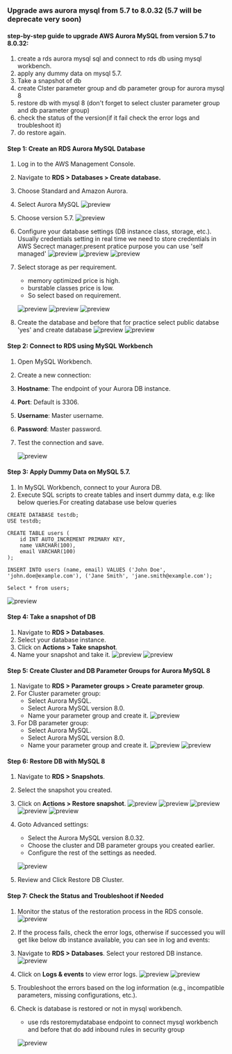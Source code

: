 ### **Upgrade aws aurora mysql from 5.7 to 8.0.32 (5.7 will be deprecate very soon)**


#### step-by-step guide to upgrade AWS Aurora MySQL from version 5.7 to 8.0.32:

1.  create a rds aurora mysql sql and connect to rds db using mysql workbench.
2. apply any dummy data on mysql 5.7.
3. Take a snapshot of db
4. create Clster parameter group and db parameter group for aurora mysql 8
5. restore db with mysql 8 (don't forget to select cluster parameter group and  db parameter group)
6. check the status of the version(if it fail check the error logs and troubleshoot it)
7. do restore again.

#### **Step 1: Create an RDS Aurora MySQL Database**

1. Log in to the AWS Management Console.
2. Navigate to **RDS > Databases > Create database.**
3. Choose Standard and Amazon Aurora.
4. Select Aurora MySQL
![preview](images/task75.jpg)

5. Choose version 5.7.
![preview](images/task76.jpg)

6. Configure your database settings (DB instance class, storage, etc.).
Usually credentials setting in real time we need to store credentials in AWS Secrect manager.present pratice purpose you can use 'self managed'
![preview](images/task77.jpg)
![preview](images/task78.jpg)
![preview](images/task79.jpg)

7. Select storage as per requirement.
    * memory optimized price is high.
    * burstable classes price is low. 
    * So select based on requirement.

    ![preview](images/task80.jpg)
    ![preview](images/task81.jpg)
    ![preview](images/task82.jpg)

8. Create the database and before that for practice select public databse 'yes' and create database
![preview](images/task84.jpg)
![preview](images/task83.jpg)

#### Step 2: Connect to RDS using MySQL Workbench

1. Open MySQL Workbench.
2. Create a new connection:
3. **Hostname**: The endpoint of your Aurora DB instance.
4. **Port**: Default is 3306.
5. **Username**: Master username.
6. **Password**: Master password.
7. Test the connection and save.

    ![preview](images/task88.jpg)

#### Step 3: Apply Dummy Data on MySQL 5.7.

1. In MySQL Workbench, connect to your Aurora DB.
2. Execute SQL scripts to create tables and insert dummy data, e.g: like below queries.For creating database use below queries 

```
CREATE DATABASE testdb;
USE testdb;

CREATE TABLE users (
    id INT AUTO_INCREMENT PRIMARY KEY,
    name VARCHAR(100),
    email VARCHAR(100)
);

INSERT INTO users (name, email) VALUES ('John Doe', 'john.doe@example.com'), ('Jane Smith', 'jane.smith@example.com');

Select * from users;
```
 ![preview](images/task89.jpg)

#### Step 4: Take a snapshot of DB

1. Navigate to **RDS > Databases**.
2. Select your database instance.
3. Click on **Actions > Take snapshot**.
4. Name your snapshot and take it.
![preview](images/task86.jpg)
![preview](images/task87.jpg)

#### Step 5: Create Cluster and DB Parameter Groups for Aurora MySQL 8

1. Navigate to **RDS > Parameter groups > Create parameter group**.
2. For Cluster parameter group:
    * Select Aurora MySQL.
    * Select Aurora MySQL version 8.0.
    * Name your parameter group and create it.
    ![preview](images/task90.jpg)
3. For DB parameter group:
    * Select Aurora MySQL.
    * Select Aurora MySQL version 8.0.
    * Name your parameter group and create it.
    ![preview](images/task91.jpg)
    ![preview](images/task92.jpg)

#### Step 6: Restore DB with MySQL 8

1. Navigate to **RDS > Snapshots**.
2. Select the snapshot you created.
3. Click on **Actions > Restore snapshot**.
![preview](images/task93.jpg)
![preview](images/task94.jpg)
![preview](images/task95.jpg)
![preview](images/task96.jpg)
![preview](images/task97.jpg)

4. Goto Advanced settings:
    * Select the Aurora MySQL version 8.0.32.
    * Choose the cluster and DB parameter groups you created earlier.
    * Configure the rest of the settings as needed.

    ![preview](images/task98.jpg)
5. Review and Click Restore DB Cluster.

#### Step 7: Check the Status and Troubleshoot if Needed

1. Monitor the status of the restoration process in the RDS console.
![preview](images/task99.jpg)

2. If the process fails, check the error logs, otherwise if successed you will get like below db instance available, you can see in log and events:
3. Navigate to **RDS > Databases**.
Select your restored DB instance.
![preview](images/task100.jpg)
4. Click on **Logs & events** to view error logs.
![preview](images/task101.jpg)
![preview](images/task102.jpg)

5. Troubleshoot the errors based on the log information (e.g., incompatible parameters, missing configurations, etc.).

6. Check is database is restored or not in mysql workbench.

    * use rds restoremydatabase endpoint to connect mysql workbench and before that do add inbound rules in security group

    ![preview](images/task103.jpg)

